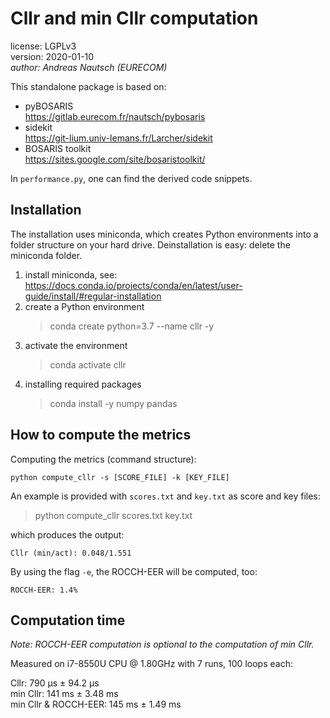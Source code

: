 # Cllr and min Cllr computation
license: LGPLv3 <br/>
version: 2020-01-10 <br/>
<i>author: Andreas Nautsch (EURECOM)</i>

This standalone package is based on:
* pyBOSARIS <br/> https://gitlab.eurecom.fr/nautsch/pybosaris
* sidekit <br/> https://git-lium.univ-lemans.fr/Larcher/sidekit
* BOSARIS toolkit <br/> https://sites.google.com/site/bosaristoolkit/

In `performance.py`, one can find the derived code snippets.

## Installation
The installation uses miniconda, which creates Python environments into a folder structure on your hard drive. Deinstallation is easy: delete the miniconda folder.

1. install miniconda, see: <br/>
    https://docs.conda.io/projects/conda/en/latest/user-guide/install/#regular-installation
2. create a Python environment
    >  conda create python=3.7 --name cllr -y
3. activate the environment
    > conda activate cllr
4. installing required packages
    > conda install -y numpy pandas

## How to compute the metrics
Computing the metrics (command structure):
```
python compute_cllr -s [SCORE_FILE] -k [KEY_FILE]
```

An example is provided with `scores.txt` and `key.txt` as score and key files:
> python compute_cllr scores.txt key.txt

which produces the output:
```
Cllr (min/act): 0.048/1.551
```

By using the flag `-e`, the ROCCH-EER will be computed, too:
```
ROCCH-EER: 1.4%
```

## Computation time
<i>Note: ROCCH-EER computation is optional to the computation of min Cllr.</i>

Measured on i7-8550U CPU @ 1.80GHz with 7 runs, 100 loops each:

Cllr: 790 µs ± 94.2 µs <br/>
min Cllr: 141 ms ± 3.48 ms <br/>
min Cllr & ROCCH-EER: 145 ms ± 1.49 ms
